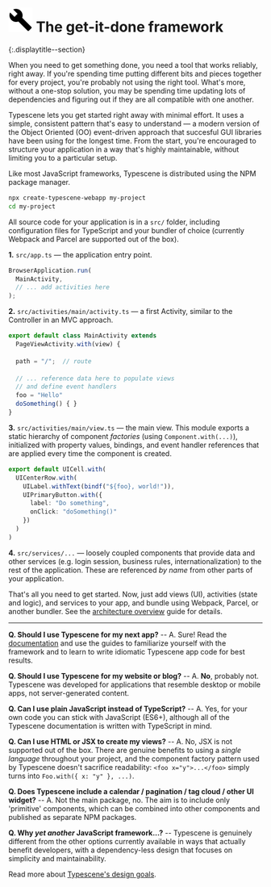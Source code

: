 # ![](/assets/icons/build.svg) The get-it-done framework
{:.displaytitle--section}

When you need to get something done, you need a tool that works reliably, right away. If you're spending time putting different bits and pieces together for every project, you're probably not using the right tool. What's more, without a one-stop solution, you may be spending time updating lots of dependencies and figuring out if they are all compatible with one another.

Typescene lets you get started right away with minimal effort. It uses a simple, consistent pattern that's easy to understand — a modern version of the Object Oriented (OO) event-driven approach that succesful GUI libraries have been using for the longest time. From the start, you're encouraged to structure your application in a way that's highly maintainable, without limiting you to a particular setup.

Like most JavaScript frameworks, Typescene is distributed using the NPM package manager.

```bash
npx create-typescene-webapp my-project
cd my-project
```

All source code for your application is in a `src/` folder, including configuration files for TypeScript and your bundler of choice (currently Webpack and Parcel are supported out of the box).

**1.** `src/app.ts` — the application entry point.

```typescript
BrowserApplication.run(
  MainActivity,
  // ... add activities here
);
```

**2.** `src/activities/main/activity.ts` — a first Activity, similar to the Controller in an MVC approach.

```typescript
export default class MainActivity extends
  PageViewActivity.with(view) {

  path = "/";  // route

  // ... reference data here to populate views
  // and define event handlers
  foo = "Hello"
  doSomething() { }
}
```

**3.** `src/activities/main/view.ts` — the main view. This module exports a static hierarchy of component _factories_ (using `Component.with(...)`), initialized with property values, bindings, and event handler references that are applied every time the component is created.

```typescript
export default UICell.with(
  UICenterRow.with(
    UILabel.withText(bindf("${foo}, world!")),
    UIPrimaryButton.with({
      label: "Do something",
      onClick: "doSomething()"
    })
  )
)
```

**4.** `src/services/...` — loosely coupled components that provide data and other services (e.g. login session, business rules, internationalization) to the rest of the application. These are referenced _by name_ from other parts of your application.

That's all you need to get started. Now, just add views (UI), activities (state and logic), and services to your app, and bundle using Webpack, Parcel, or another bundler. See the [architecture overview](/docs/introduction/overview) guide for details.

---

**Q. Should I use Typescene for my next app?** -- A. Sure! Read the [documentation](/docs) and use the guides to familiarize yourself with the framework and to learn to write idiomatic Typescene app code for best results.

**Q. Should I use Typescene for my website or blog?** -- A. **No**, probably not. Typescene was developed for applications that resemble desktop or mobile apps, not server-generated content.

**Q. Can I use plain JavaScript instead of TypeScript?** -- A. Yes, for your own code you can stick with JavaScript (ES6+), although all of the Typescene documentation is written with TypeScript in mind.

**Q. Can I use HTML or JSX to create my views?** -- A. No, JSX is not supported out of the box. There are genuine benefits to using a _single language_ throughout your project, and the component factory pattern used by Typescene doesn't sacrifice readability: `<foo x="y">...</foo>` simply turns into `Foo.with({ x: "y" }, ...)`.

**Q. Does Typescene include a calendar / pagination / tag cloud / other UI widget?** -- A. Not the main package, no. The aim is to include only 'primitive' components, which can be combined into other components and published as separate NPM packages.

**Q. Why _yet another_ JavaScript framework...?** -- Typescene is genuinely different from the other options currently available in ways that actually benefit developers, with a dependency-less design that focuses on simplicity and maintainability.

Read more about [Typescene's design goals](/docs/introduction/goals).



